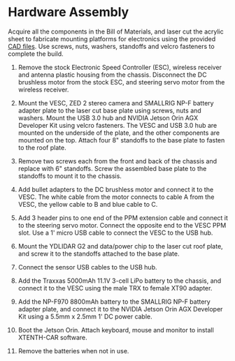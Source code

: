 # Hardware Assembly

Acquire all the components in the Bill of Materials, and laser cut the acrylic sheet to fabricate mounting platforms for electronics using the provided [CAD files](https://github.com/Shathushan-Sivashangaran/XTENTH-CAR/tree/main/hardware/CAD_files). Use screws, nuts, washers, standoffs and velcro fasteners to complete the build.

1. Remove the stock Electronic Speed Controller (ESC), wireless receiver and antenna plastic housing from the chassis. Disconnect the DC brushless motor from the stock ESC, and steering servo motor from the wireless receiver.

2. Mount the VESC, ZED 2 stereo camera and SMALLRIG NP-F battery adapter plate to the laser cut base plate using screws, nuts and washers. Mount the USB 3.0 hub and NVIDIA Jetson Orin AGX Developer Kit using velcro fasteners. The VESC and USB 3.0 hub are mounted on the underside of the plate, and the other components are mounted on the top. Attach four 8" standoffs to the base plate to fasten to the roof plate.

3. Remove two screws each from the front and back of the chassis and replace with 6" standoffs. Screw the assembled base plate to the standoffs to mount it to the chassis.

4. Add bullet adapters to the DC brushless motor and connect it to the VESC. The white cable from the motor connects to cable A from the VESC, the yellow cable to B and blue cable to C.

5. Add 3 header pins to one end of the PPM extension cable and connect it to the steering servo motor. Connect the opposite end to the VESC PPM slot. Use a 1' micro USB cable to connect the VESC to the USB hub.

6. Mount the YDLIDAR G2 and data/power chip to the laser cut roof plate, and screw it to the standoffs attached to the base plate.

7. Connect the sensor USB cables to the USB hub.

8. Add the Traxxas 5000mAh 11.1V 3-cell LiPo battery to the chassis, and connect it to the VESC using the male TRX to female XT90 adapter.

9. Add the NP-F970 8800mAh battery to the SMALLRIG NP-F battery adapter plate, and connect it to the NVIDIA Jetson Orin AGX Developer Kit using a 5.5mm x 2.5mm 1' DC power cable.

10. Boot the Jetson Orin. Attach keyboard, mouse and monitor to install XTENTH-CAR software.

11. Remove the batteries when not in use.



